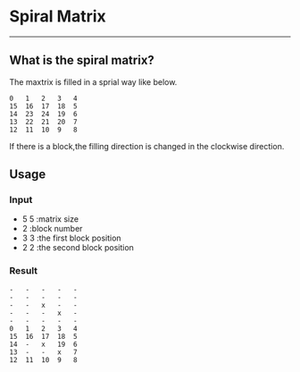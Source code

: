 # Spiral Matrix
----
## What is the spiral matrix?
The maxtrix is filled in a sprial way like below.

	0	1	2	3	4
	15	16	17	18	5
	14	23	24	19	6
	13	22	21	20	7
	12	11	10	9	8

If there is a block,the filling direction is changed in the clockwise direction.

## Usage
### Input
- 5 5 :matrix size
- 2   :block number
- 3 3 :the first block position
- 2 2 :the second block position
### Result
	-	-	-	-	-
	-	-	-	-	-
	-	-	x	-	-
	-	-	-	x	-
	-	-	-	-	-
	0	1	2	3	4
	15	16	17	18	5
	14	-	x	19	6
	13	-	-	x	7
	12	11	10	9	8

